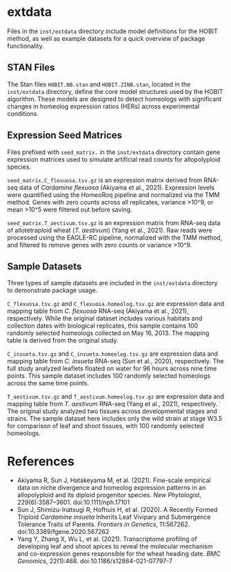# extdata

Files in the `inst/extdata` directory include model definitions for the HOBIT method,
as well as example datasets for a quick overview of package functionality.

## STAN Files

The Stan files `HOBIT.NB.stan` and `HOBIT.ZINB.stan`,
located in the `inst/extdata` directory,
define the core model structures used by the HOBIT algorithm.
These models are designed to detect homeologs with significant changes
in homeolog expression ratios (HERs) across experimental conditions.

## Expression Seed Matrices

Files prefixed with `seed_matrix.` in the `inst/extdata` directory
contain gene expression matrices used 
to simulate artificial read counts for allopolyploid species.

`seed_matrix.C_flexuosa.tsv.gz` is an expression matrix
derived from RNA-seq data of *Cardamine flexuosa* (Akiyama et al., 2021).
Expression levels were quantified using the HomeoRoq pipeline and normalized via the TMM method.
Genes with zero counts across all replicates, variance >10^9,
or mean >10^5 were filtered out before saving.

`seed_matrix.T_aestivum.tsv.gz` is an expression matrix from RNA-seq data
of allotetraploid wheat (*T. aestivum*) (Yang et al., 2021).
Raw reads were processed using the EAGLE-RC pipeline, normalized with the TMM method,
and filtered to remove genes with zero counts or variance >10^9.

## Sample Datasets

Three types of sample datasets are included in the `inst/extdata` directory
to demonstrate package usage.

`C_flexuosa.tsv.gz` and `C_flexuosa.homeolog.tsv.gz` are expression data and mapping table
from *C. flexuosa* RNA-seq (Akiyama et al., 2021), respectively.
While the original dataset includes various habitats and collection dates with biological replicates,
this sample contains 100 randomly selected homeologs collected on May 16, 2013.
The mapping table is derived from the original study.

`C_insueta.tsv.gz` and `C_insueta.homeolog.tsv.gz` are expression data and mapping table
from *C. insueta* RNA-seq (Sun et al., 2020), respectively.
The full study analyzed leaflets floated on water for 96 hours across nine time points.
This sample dataset includes 100 randomly selected homeologs across the same time points.

`T_aestivum.tsv.gz` and `T_aestivum.homeolog.tsv.gz` are expression data and mapping table
from *T. aestivum* RNA-seq (Yang et al., 2021), respectively.
The original study analyzed two tissues across developmental stages and strains.
The sample dataset here includes only the wild strain at stage W3.5
for comparison of leaf and shoot tissues, with 100 randomly selected homeologs.


# References

- Akiyama R, Sun J, Hatakeyama M, et al. (2021). Fine-scale empirical data on niche divergence and homeolog expression patterns in an allopolyploid and its diploid progenitor species. *New Phytologist*, 229(6):3587–3601. doi:10.1111/nph.17101
- Sun J, Shimizu-Inatsugi R, Hofhuis H, et al. (2020). A Recently Formed Triploid *Cardamine insueta* Inherits Leaf Vivipary and Submergence Tolerance Traits of Parents. *Frontiers in Genetics*, 11:567262. doi:10.3389/fgene.2020.567262
- Yang Y, Zhang X, Wu L, et al. (2021). Transcriptome profiling of developing leaf and shoot apices to reveal the molecular mechanism and co-expression genes responsible for the wheat heading date. *BMC Genomics*, 22(1):468. doi:10.1186/s12864-021-07797-7

